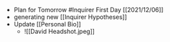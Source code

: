 - Plan for Tomorrow #Inquirer First Day [[2021/12/06]]
- generating new [[Inquirer Hypotheses]]
- Update [[Personal Bio]]
	- ![[David Headshot.jpeg]]